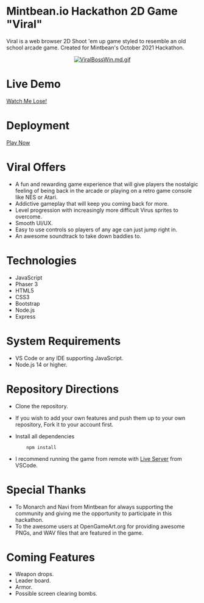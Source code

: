 
# Mintbean.io Hackathon 2D Game "Viral"
Viral is a web browser 2D Shoot 'em up game styled to resemble an old school arcade game. Created for Mintbean's October 2021 Hackathon.


<div align='center'>
     
[![ViralBossWin.md.gif](https://s9.gifyu.com/images/ViralBossWin.md.gif)](https://gifyu.com/image/Gy9X)
     
</div>

# Live Demo

[Watch Me Lose!](https://youtu.be/8eeVAU3lw6E)

# Deployment

[Play Now](https://will-watson.github.io/hackathon-viral/)

# Viral Offers
- A fun and rewarding game experience that will give players the nostalgic feeling of being back in the arcade or playing on a retro game console like NES or Atari. 
- Addictive gameplay that will keep you coming back for more.
- Level progression with increasingly more difficult Virus sprites to overcome.
- Smooth UI/UX.
- Easy to use controls so players of any age can just jump right in.
- An awesome soundtrack to take down baddies to.

# Technologies

- JavaScript
- Phaser 3
- HTML5
- CSS3
- Bootstrap
- Node.js
- Express

# System Requirements

- VS Code or any IDE supporting JavaScript.
- Node.js 14 or higher.

# Repository Directions

- Clone the repository.
- If you wish to add your own features and push them up to your own repository, Fork it to your account first.
- Install all dependencies

          npm install
          
- I recommend running the game from remote with [Live Server](https://marketplace.visualstudio.com/items?itemName=ritwickdey.LiveServer) from VSCode.



# Special Thanks

- To Monarch and Navi from Mintbean for always supporting the community and giving me the opportunity to participate in this hackathon.
- To the awesome users at OpenGameArt.org for providing awesome PNGs, and WAV files that are featured in the game.

# Coming Features

- Weapon drops.
- Leader board.
- Armor.
- Possible screen clearing bombs.

